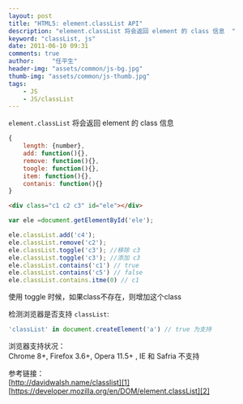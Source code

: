```yaml
---
layout: post
title: "HTML5: element.classList API"
description: "element.classList 将会返回 element 的 class 信息  "
keyword: "classList, js"
date: 2011-06-10 09:31
comments: true
author:     "任平生"
header-img: "assets/common/js-bg.jpg"
thumb-img: "assets/common/js-thumb.jpg"
tags:
    - JS
    - JS/classList
---
```



`element.classList` 将会返回 element 的 class 信息  
 

```js
{  
	length: {number},  
	add: function(){},  
	remove: function(){},  
	toogle: function(){},  
	item: function(){},  
	contanis: function(){}  
}  
```

```html
<div class="c1 c2 c3" id="ele"></div>  
```

```js
var ele =document.getElementById('ele');  
```

```js
ele.classList.add('c4');  
ele.classList.remove('c2');  
ele.classList.toggle('c3'); //移除 c3  
ele.classList.toggle('c3'); //添加 c3  
ele.classList.contains('c1') // true  
ele.classList.contains('c5') // false    
ele.classList.contains.itme(0) // c1  
```

使用 toggle 时候，如果class不存在，则增加这个class  
  
检测浏览器是否支持 `classList`:  

```js
'classList' in document.createElement('a') // true 为支持  
```
  
浏览器支持状况：  
Chrome 8+, Firefox 3.6+, Opera 11.5+ , IE 和 Safria 不支持  
  
  
参考链接：  
[http://davidwalsh.name/classlist][1]  
[https://developer.mozilla.org/en/DOM/element.classList][2]



[1]: http://davidwalsh.name/classlist
[2]: https://developer.mozilla.org/en/DOM/element.classList
